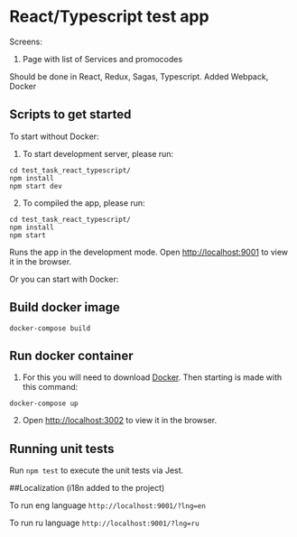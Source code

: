 # React/Typescript test app

Screens:

1. Page with list of Services and promocodes

Should be done in React, Redux, Sagas, Typescript. Added Webpack, Docker

## Scripts to get started

To start without Docker:

1. To start development server, please run:

```
cd test_task_react_typescript/
npm install
npm start dev
```

2. To compiled the app, please run:

```
cd test_task_react_typescript/
npm install
npm start
```

Runs the app in the development mode.
Open [http://localhost:9001](http://localhost:9001) to view it in the browser.

Or you can start with Docker:

## Build docker image

```
docker-compose build
```

## Run docker container

1. For this you will need to download [Docker](https://www.docker.com/).
   Then starting is made with this command:

```
docker-compose up
```

2. Open [http://localhost:3002](http://localhost:3002) to view it in the browser.


## Running unit tests

Run `npm test` to execute the unit tests via Jest.


##Localization (i18n added to the project)

To run eng language `http://localhost:9001/?lng=en`

To run ru language `http://localhost:9001/?lng=ru`

